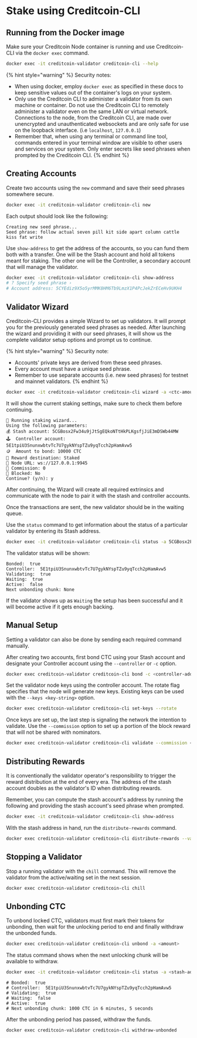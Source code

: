 # Stake using Creditcoin-CLI

## Running from the Docker image <a href="#using-a-docker-container" id="using-a-docker-container"></a>

Make sure your Creditcoin Node container is running and use Creditcoin-CLI via the `docker exec` command.

```bash
docker exec -it creditcoin-validator creditcoin-cli --help
```

{% hint style="warning" %}
Security notes:&#x20;

* When using docker, employ `docker exec` as specified in these docs to keep sensitive values out of the container's logs on your system.
* Only use the Creditcoin CLI to administer a validator from its own machine or container. Do not use the Creditcoin CLI to remotely administer a validator even on the same LAN or virtual network. Connections to the node, from the Creditcoin CLI, are made over unencrypted and unauthenticated websockets and are only safe for use on the loopback interface. (i.e `localhost`, `127.0.0.1`)
* Remember that, when using any terminal or command line tool, commands entered in your terminal window are visible to other users and services on your system. Only enter secrets like seed phrases when prompted by the Creditcoin CLI.
{% endhint %}

## Creating Accounts

Create two accounts using the `new` command and save their seed phrases somewhere secure.

```bash
docker exec -it creditcoin-validator creditcoin-cli new
```

Each output should look like the following:

```
Creating new seed phrase...
Seed phrase: follow actual seven pill kit side apart column cattle kiss fat write
```

Use `show-address` to get the address of the accounts, so you can fund them both with a transfer. One will be the Stash account and hold all tokens meant for staking. The other one will be the Controller, a secondary account that will manage the validator.

```bash
docker exec -it creditcoin-validator creditcoin-cli show-address
# ? Specify seed phrase ›
# Account address: 5CYEdiz9X5o5yrMMK8HM6Tb9LmzX1P4PcJekZrECeHv9UKH4
```

## Validator Wizard

Creditcoin-CLI provides a simple Wizard to set up validators. It will prompt you for the previously generated seed phrases as needed. After launching the wizard and providing it with our seed phrases, it will show us the complete validator setup options and prompt us to continue.

{% hint style="warning" %}
Security note:

* Accounts' private keys are derived from these seed phrases.
* Every account must have a unique seed phrase.
* Remember to use separate accounts (i.e. new seed phrases) for testnet and mainnet validators.
{% endhint %}

```bash
docker exec -it creditcoin-validator creditcoin-cli wizard -a <ctc-amount>
```

It will show the current staking settings, make sure to check them before continuing.

```
🧙 Running staking wizard...
Using the following parameters:
💰 Stash account: 5CGBosx2Fw34u9jJtSgEQkoNTtHkPLKgsfjJiE3mDSWb44MW
🕹️  Controller account: 5E1tpiU3SnunxwbtvTc7U7gykNYspTZu9yqTcch2pHamAvw5
🪙  Amount to bond: 10000 CTC
🎁 Reward destination: Staked
📡 Node URL: ws://127.0.0.1:9945
💸 Commission: 0
🔐 Blocked: No
Continue? (y/n): y
```

After continuing, the Wizard will create all required extrinsics and communicate with the node to pair it with the stash and controller accounts.

Once the transactions are sent, the new validator should be in the waiting queue.

Use the `status` command to get information about the status of a particular validator by entering its Stash address.

```bash
docker exec -it creditcoin-validator creditcoin-cli status -a 5CGBosx2Fw34u9jJtSgEQkoNTtHkPLKgsfjJiE3mDSWb44MW
```

The validator status will be shown:

```
Bonded:  true
Controller:  5E1tpiU3SnunxwbtvTc7U7gykNYspTZu9yqTcch2pHamAvw5
Validating:  true
Waiting:  true
Active:  false
Next unbonding chunk: None
```

If the validator shows up as `Waiting` the setup has been successful and it will become active if it gets enough backing.

## Manual Setup

Setting a validator can also be done by sending each required command manually.

After creating two accounts, first bond CTC using your Stash account and designate your Controller account using the `--controller` or `-c` option.

```bash
docker exec creditcoin-validator creditcoin-cli bond -c <controller-address> -a <ctc-amount>
```

Set the validator node keys using the controller account. The rotate flag specifies that the node will generate new keys. Existing keys can be used with the `--keys <key-string>` option.

```bash
docker exec creditcoin-validator creditcoin-cli set-keys --rotate
```

Once keys are set up, the last step is signaling the network the intention to validate. Use the `--commission` option to set up a portion of the block reward that will not be shared with nominators.

```bash
docker exec creditcoin-validator creditcoin-cli validate --commission <commission-percent>
```

## Distributing Rewards

It is conventionally the validator operator's responsibility to trigger the reward distribution at the end of every era. The address of the stash account doubles as the validator's ID when distributing rewards.

Remember, you can compute the stash account's address by running the following and providing the stash account's seed phrase when prompted.

```bash
docker exec -it creditcoin-validator creditcoin-cli show-address
```

With the stash address in hand, run the `distribute-rewards` command.

```bash
docker exec creditcoin-validator creditcoin-cli distribute-rewards --validator-id <validator-stash-address>
```

## Stopping a Validator

Stop a running validator with the `chill` command. This will remove the validator from the active/waiting set in the next session.

```bash
docker exec creditcoin-validator creditcoin-cli chill
```

## Unbonding CTC

To unbond locked CTC, validators must first mark their tokens for unbonding, then wait for the unlocking period to end and finally withdraw the unbonded funds.

```bash
docker exec creditcoin-validator creditcoin-cli unbond -a <amount>
```

The status command shows when the next unlocking chunk will be available to withdraw.

```bash
docker exec -it creditcoin-validator creditcoin-cli status -a <stash-address>
```

```
# Bonded:  true
# Controller:  5E1tpiU3SnunxwbtvTc7U7gykNYspTZu9yqTcch2pHamAvw5
# Validating:  true
# Waiting:  false
# Active:  true
# Next unbonding chunk: 1000 CTC in 6 minutes, 5 seconds
```

After the unbonding period has passed, withdraw the funds.

```bash
docker exec creditcoin-validator creditcoin-cli withdraw-unbonded
```
